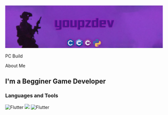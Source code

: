 [![Header](https://github.com/youpzz/youpzz/blob/main/assets/logo.png)](https://t.me/youpzz)


PC Build

About Me

## I'm a Begginer Game Developer

### Languages and Tools
![Flutter](https://img.shields.io/badge/C++-blue)
<img src="https://img.shields.io/badge/c%23%20-%23239120.svg?&style=for-the-badge&logo=c-sharp&logoColor=white"/>
![Flutter](https://img.shields.io/badge/C-cyan)
